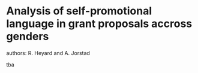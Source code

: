 # Analysis of self-promotional language in grant proposals accross genders

authors: R. Heyard and A. Jorstad

tba